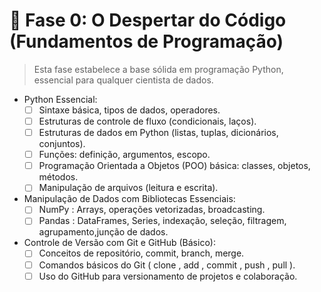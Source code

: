 # 🌱 Fase 0: O Despertar do Código (Fundamentos de Programação)

> Esta fase estabelece a base sólida em programação Python, essencial para qualquer cientista de dados.

- Python Essencial:
    - [ ] Sintaxe básica, tipos de dados, operadores.
    - [ ] Estruturas de controle de fluxo (condicionais, laços).
    - [ ] Estruturas de dados em Python (listas, tuplas, dicionários, conjuntos).
    - [ ] Funções: definição, argumentos, escopo.
    - [ ] Programação Orientada a Objetos (POO) básica: classes, objetos, métodos.
    - [ ] Manipulação de arquivos (leitura e escrita).

- Manipulação de Dados com Bibliotecas Essenciais:
    - [ ] NumPy : Arrays, operações vetorizadas, broadcasting.
    - [ ] Pandas : DataFrames, Series, indexação, seleção, filtragem, agrupamento,junção de dados.

- Controle de Versão com Git e GitHub (Básico):
    - [ ] Conceitos de repositório, commit, branch, merge.
    - [ ] Comandos básicos do Git ( clone , add , commit , push , pull ).
    - [ ] Uso do GitHub para versionamento de projetos e colaboração.